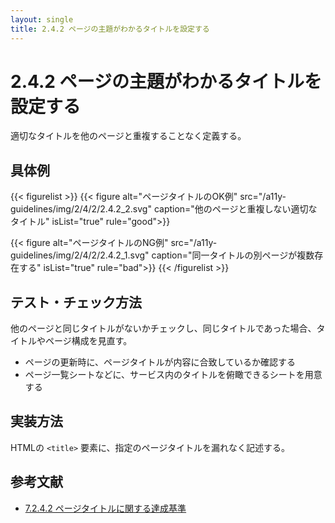 ```yaml
---
layout: single
title: 2.4.2 ページの主題がわかるタイトルを設定する
---
```


# 2.4.2 ページの主題がわかるタイトルを設定する

適切なタイトルを他のページと重複することなく定義する。

## 具体例

{{< figurelist >}}
  {{< figure
    alt="ページタイトルのOK例"
    src="/a11y-guidelines/img/2/4/2/2.4.2_2.svg"
    caption="他のページと重複しない適切なタイトル"
    isList="true"
    rule="good">}}

  {{< figure
    alt="ページタイトルのNG例"
    src="/a11y-guidelines/img/2/4/2/2.4.2_1.svg"
    caption="同一タイトルの別ページが複数存在する"
    isList="true"
    rule="bad">}}
{{< /figurelist >}}

## テスト・チェック方法

他のページと同じタイトルがないかチェックし、同じタイトルであった場合、タイトルやページ構成を見直す。

- ページの更新時に、ページタイトルが内容に合致しているか確認する
- ページ一覧シートなどに、サービス内のタイトルを俯瞰できるシートを用意する

## 実装方法

HTMLの `<title>` 要素に、指定のページタイトルを漏れなく記述する。

## 参考文献

- [7.2.4.2 ページタイトルに関する達成基準](http://waic.jp/docs/jis2010/test-guidelines/201211/icl-7.2.4.2.html)
